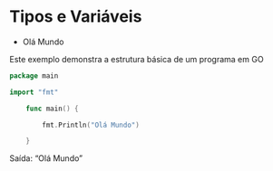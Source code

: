 # Tipos e Variáveis

- Olá Mundo

Este exemplo demonstra a estrutura básica de um programa em GO

```GO
package main

import "fmt"

	func main() {

		fmt.Println("Olá Mundo")

	}
```

 Saída: “Olá Mundo”